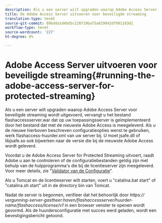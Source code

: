 ```yaml
---
description: Als u een server wilt upgraden waarop Adobe Access Server voor beveiligde streaming wordt uitgevoerd, vervangt u het bestand flashaccessserver.war dat op uw toepassingsserver is geïmplementeerd door het bestand dat met de nieuwste Adobe Access is meegeleverd. Als u de nieuwe hierboven beschreven configuratieopties wenst te gebruiken, werk flashaccess-huurder.xml van uw server bij. U moet jsafe.dll of libjsafe.so ook bijwerken naar de versie die bij de nieuwste Adobe Access wordt geleverd.
title: De Adobe Access Server uitvoeren voor beveiligde streaming
translation-type: tm+mt
source-git-commit: 89bdda1d4bd5c126f19ba75a819942df901183d1
workflow-type: tm+mt
source-wordcount: '227'
ht-degree: 0%

---
```



# Adobe Access Server uitvoeren voor beveiligde streaming{#running-the-adobe-access-server-for-protected-streaming}

Als u een server wilt upgraden waarop Adobe Access Server voor beveiligde streaming wordt uitgevoerd, vervangt u het bestand flashaccessserver.war dat op uw toepassingsserver is geïmplementeerd door het bestand dat met de nieuwste Adobe Access is meegeleverd. Als u de nieuwe hierboven beschreven configuratieopties wenst te gebruiken, werk flashaccess-huurder.xml van uw server bij. U moet jsafe.dll of libjsafe.so ook bijwerken naar de versie die bij de nieuwste Adobe Access wordt geleverd.

Voordat u de Adobe Access Server for Protected Streaming uitvoert, raadt Adobe u aan te controleren of de configuratiebestanden geldig zijn met behulp van de hulpprogramma&#39;s die bij de licentieserver zijn meegeleverd. Voor meer details, zie &quot;[Validator van de Configuratie](../../aaxs-protected-streaming/aaxs-protected-streaming-utilities/configuration-validator.md)&quot;.

Als u Tomcat en de licentieserver wilt starten, voert u &quot;catalina.bat start&quot; of &quot;catalina.sh start&quot; uit in de directory bin van Tomcat.

Nadat de server is begonnen, verifieer dat het behoorlijk door *https:// vergunning-server-gastheer:haven/flashaccessserver/huurder-name/flashaccess/license/v1* in een browser venster te openen wordt gevormd. Als de huurdersconfiguratie met succes werd geladen, wordt een bevestigingsbericht getoond.
